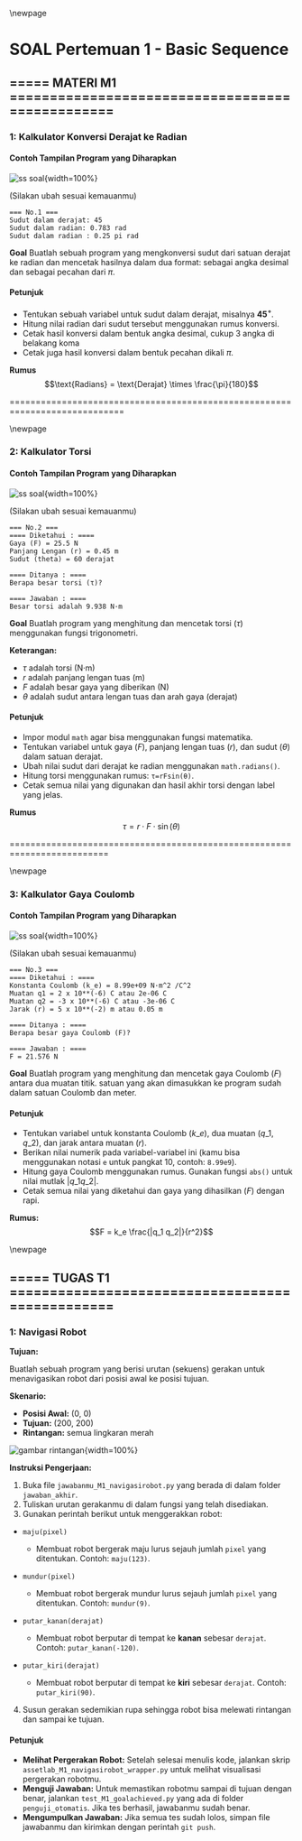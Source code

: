 \newpage
# **SOAL Pertemuan 1 - Basic Sequence**


## ===== MATERI M1 ================================================  

### **1: Kalkulator Konversi Derajat ke Radian**

#### **Contoh Tampilan Program yang Diharapkan**

![ss soal](file_pendukung/foto/ss_M1_1.png){width=100%}  

(Silakan ubah sesuai kemauanmu)

```
=== No.1 ===
Sudut dalam derajat: 45
Sudut dalam radian: 0.783 rad
Sudut dalam radian : 0.25 pi rad
```


**Goal**
Buatlah sebuah program yang mengkonversi sudut dari satuan derajat ke radian dan mencetak hasilnya dalam dua format: sebagai angka desimal dan sebagai pecahan dari $\pi$.



#### **Petunjuk**

  * Tentukan sebuah variabel untuk sudut dalam derajat, misalnya **$45^\circ$**.
  * Hitung nilai radian dari sudut tersebut menggunakan rumus konversi.
  * Cetak hasil konversi dalam bentuk angka desimal, cukup 3 angka di belakang koma
  * Cetak juga hasil konversi dalam bentuk pecahan dikali $\pi$.

**Rumus**  
$$\text{Radians} = \text{Derajat} \times \frac{\pi}{180}$$




============================================================================

\newpage

### **2: Kalkulator Torsi**

#### **Contoh Tampilan Program yang Diharapkan**
![ss soal](file_pendukung/foto/ss_M1_2.png){width=100%}  

(Silakan ubah sesuai kemauanmu)

```
=== No.2 ===
==== Diketahui : ====
Gaya (F) = 25.5 N
Panjang Lengan (r) = 0.45 m
Sudut (theta) = 60 derajat

==== Ditanya : ====
Berapa besar torsi (τ)?

==== Jawaban : ====
Besar torsi adalah 9.938 N·m
```


**Goal**
Buatlah program yang menghitung dan mencetak torsi ($\tau$) menggunakan fungsi trigonometri.


**Keterangan:**

  * $\tau$ adalah torsi (N·m)
  * $r$ adalah panjang lengan tuas (m)
  * $F$ adalah besar gaya yang diberikan (N)
  * $\theta$ adalah sudut antara lengan tuas dan arah gaya (derajat)


    
#### **Petunjuk**

  * Impor modul `math` agar bisa menggunakan fungsi matematika.
  * Tentukan variabel untuk gaya ($F$), panjang lengan tuas ($r$), dan sudut ($\theta$) dalam satuan derajat.
  * Ubah nilai sudut dari derajat ke radian menggunakan `math.radians()`.
  * Hitung torsi menggunakan rumus: `τ=rFsin(θ)`.
  * Cetak semua nilai yang digunakan dan hasil akhir torsi dengan label yang jelas.

**Rumus**  
 $$\tau = r \cdot F \cdot \sin(\theta)$$



=========================================================================

\newpage

### **3: Kalkulator Gaya Coulomb**

#### **Contoh Tampilan Program yang Diharapkan**
![ss soal](file_pendukung/foto/ss_M1_3.png){width=100%}  

(Silakan ubah sesuai kemauanmu)

```
=== No.3 ===
==== Diketahui : ====
Konstanta Coulomb (k_e) = 8.99e+09 N·m^2 /C^2
Muatan q1 = 2 x 10**(-6) C atau 2e-06 C
Muatan q2 = -3 x 10**(-6) C atau -3e-06 C
Jarak (r) = 5 x 10**(-2) m atau 0.05 m

==== Ditanya : ====
Berapa besar gaya Coulomb (F)?

==== Jawaban : ====
F = 21.576 N
```

**Goal**
Buatlah program yang menghitung dan mencetak gaya Coulomb ($F$) antara dua muatan titik. satuan yang akan dimasukkan ke program sudah dalam satuan Coulomb dan meter.


#### **Petunjuk**

  * Tentukan variabel untuk konstanta Coulomb ($k\_e$), dua muatan ($q\_1$, $q\_2$), dan jarak antara muatan ($r$).
  * Berikan nilai numerik pada variabel-variabel ini (kamu bisa menggunakan notasi `e` untuk pangkat 10, contoh: `8.99e9`).
  * Hitung gaya Coulomb menggunakan rumus. Gunakan fungsi `abs()` untuk nilai mutlak $|q\_1 q\_2|$.
  * Cetak semua nilai yang diketahui dan gaya yang dihasilkan ($F$) dengan rapi.

**Rumus:**  
 $$F = k_e \frac{|q_1 q_2|}{r^2}$$

\newpage

## ===== TUGAS T1 ================================================  

### **1: Navigasi Robot**

**Tujuan:**

Buatlah sebuah program yang berisi urutan (sekuens) gerakan untuk menavigasikan robot dari posisi awal ke posisi tujuan.

**Skenario:**

* **Posisi Awal:** (0, 0)
* **Tujuan:** (200, 200)
* **Rintangan:** semua lingkaran merah  

![gambar rintangan](file_pendukung/foto/ss_T1_interactivemode_awal.png){width=100%}  

**Instruksi Pengerjaan:**

1.  Buka file `jawabanmu_M1_navigasirobot.py` yang berada di dalam folder `jawaban_akhir`.
2.  Tuliskan urutan gerakanmu di dalam fungsi yang telah disediakan.
3.  Gunakan perintah berikut untuk menggerakkan robot:
* `maju(pixel)`
    * Membuat robot bergerak maju lurus sejauh jumlah `pixel` yang ditentukan. Contoh: `maju(123)`.

* `mundur(pixel)`
    * Membuat robot bergerak mundur lurus sejauh jumlah `pixel` yang ditentukan. Contoh: `mundur(9)`.

* `putar_kanan(derajat)`
    * Membuat robot berputar di tempat ke **kanan** sebesar `derajat`. Contoh: `putar_kanan(-120)`.

* `putar_kiri(derajat)`
    * Membuat robot berputar di tempat ke **kiri** sebesar `derajat`. Contoh: `putar_kiri(90)`.

4.  Susun gerakan sedemikian rupa sehingga robot bisa melewati rintangan dan sampai ke tujuan.

#### **Petunjuk**

-   **Melihat Pergerakan Robot:** Setelah selesai menulis kode, jalankan skrip `assetlab_M1_navigasirobot_wrapper.py` untuk melihat visualisasi pergerakan robotmu.
-   **Menguji Jawaban:** Untuk memastikan robotmu sampai di tujuan dengan benar, jalankan `test_M1_goalachieved.py` yang ada di folder `penguji_otomatis`. Jika tes berhasil, jawabanmu sudah benar.
-   **Mengumpulkan Jawaban:** Jika semua tes sudah lolos, simpan file jawabanmu dan kirimkan dengan perintah `git push`.

